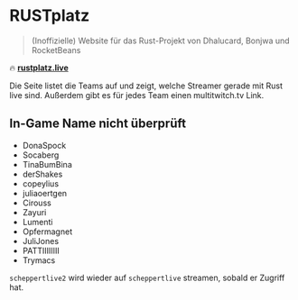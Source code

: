 # RUSTplatz
> (Inoffizielle) Website für das Rust-Projekt von Dhalucard, Bonjwa und RocketBeans

:fire: [**rustplatz.live**](https://rustplatz.live)

Die Seite listet die Teams auf und zeigt, welche Streamer gerade mit Rust live sind.
Außerdem gibt es für jedes Team einen multitwitch.tv Link.

## In-Game Name nicht überprüft
- DonaSpock
- Socaberg
- TinaBumBina
- derShakes
- copeylius
- juliaoertgen
- Cirouss
- Zayuri
- Lumenti
- Opfermagnet
- JuliJones
- PATTIIIIIIII
- Trymacs

`scheppertlive2` wird wieder auf `scheppertlive` streamen, sobald er Zugriff hat.
